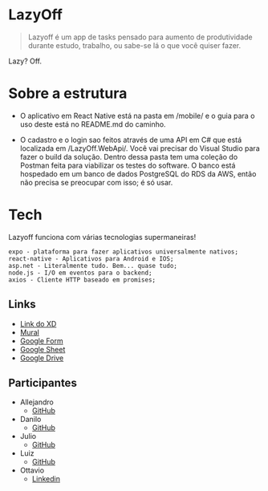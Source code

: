 # LazyOff

> Lazyoff é um app de tasks pensado para 
> aumento de produtividade durante estudo,
> trabalho, ou sabe-se lá o que você quiser fazer. 

Lazy? Off.

# Sobre a estrutura

- O aplicativo em React Native está na pasta em /mobile/ e o guia para o uso deste está no README.md do caminho.

- O cadastro e o login sao feitos através de uma API em C# que está localizada em /LazyOff.WebApi/. Você vai precisar do Visual Studio para fazer o build da solução.
Dentro dessa pasta tem uma coleção do Postman feita para viabilizar os testes do software. O banco está hospedado em um banco de dados PostgreSQL do RDS da AWS, então não precisa se preocupar com isso; é só usar.

# Tech

Lazyoff funciona com várias tecnologias supermaneiras!

    expo - plataforma para fazer aplicativos universalmente nativos;
    react-native - Aplicativos para Android e IOS;
    asp.net - Literalmente tudo. Bem... quase tudo;
    node.js - I/O em eventos para o backend;
    axios - Cliente HTTP baseado em promises;

## Links
- [Link do XD](https://xd.adobe.com/view/0beeabbb-e22d-4582-8f58-93d84ca50b36-5ebd/)
- [Mural](https://app.mural.co/invitation/mural/squad35212/1590104264193?sender=otavioguimaraesso3207&key=5f208d0e-0202-4329-8a49-4c4f6eef5e03)
- [Google Form](https://docs.google.com/forms/d/e/1FAIpQLSePo28TocgJwv9oh-C0wnde9jcytXPOuLxQ66Z0GhebAJ6l-Q/viewform?usp=sf_link)
- [Google Sheet](https://docs.google.com/spreadsheets/d/1tFXuaBqobhFt3KEzu1ssp8sneprL0E2gK9DBBpxmcLc/edit?usp=sharing)
- [Google Drive](https://drive.google.com/drive/folders/1-bu_hh20WWHoALKQCwFK91t3L6cXxApW?usp=sharing)

## Participantes
- Allejandro
  - [GitHub](https://github.com/Allejandropg)
- Danilo
  - [GitHub](https://github.com/daniloj-root)
- Julio
  - [GitHub](https://github.com/j-bittenbinder)
- Luiz
  - [GitHub](https://github.com/luizera-36)
- Ottavio
  - [Linkedin](https://www.linkedin.com/in/osg/)
